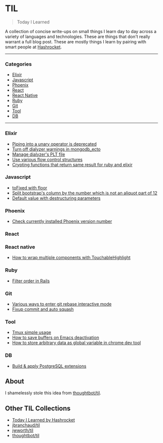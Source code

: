 # TIL

> Today I Learned

A collection of concise write-ups on small things I learn day to day across a
variety of languages and technologies. These are things that don't really
warrant a full blog post. These are mostly things I learn by pairing with
smart people at [Hashrocket](http://hashrocket.com/).

---

### Categories

* [Elixir](#elixir)
* [Javascript](#javascript)
* [Phoenix](#phoenix)
* [React](#react)
* [React Native](#react-native)
* [Ruby](#ruby)
* [Git](#git)
* [Tool](#tool)
* [DB](#db)

---

### Elixir

- [Piping into a unary operator is deprecated](elixir/piping_into_unary_operator_is_deprecated.md)
- [Turn off dialyzer warnings in mongodb_ecto](elixir/turn_off_dialyzer_warnings_in_mongodb_ecto.md)
- [Manage dialyzer's PLT file](elixir/manage_dialyzer_plt_file.md)
- [Use various flow control structures](elixir/various_flow_control_structures.md)
- [Crypting functions that return same result for ruby and elixir](elixir/crypting-functions-for-ruby-and-elixir.md)

### Javascript
- [toFixed with floor](javascript/tofixed-with-floor.md)
- [Split bootstrap's column by the number which is not an aliquot part of 12](javascript/bootstrap_column_split_by_5.md)
- [Default value with destructuring parameters](javascript/default_value_with_destructuring_params.md)

### Phoenix

- [Check currently installed Phoenix version number](phoenix/check-current-phoenix-version.md)

### React

### React native
- [How to wrap multiple components with TouchableHighlight](react-native/how-to-wrap-multiple-components-with-touchable-highlight.md)

### Ruby
- [Filter order in Rails](ruby/filter_order_in_rails.md)

### Git
- [Various ways to enter git rebase interactive mode](git/various-ways-to-enter-git-rebase-interactive-mode.md)
- [Fixup commit and auto squash](git/fixup-commit-and-auto-squash.md)

### Tool
- [Tmux simple usage](tool/tmux-simple.md)
- [How to save buffers on Emacs deactivation](tool/autosave_emacs.md)
- [How to store arbitrary data as global variable in chrome dev tool](too/save-as-global-var-in-chrome-dev-tool.md)

### DB
- [Build & apply PostgreSQL extensions](db/build_and_apply_postgresql_extension.md)

## About

I shamelessly stole this idea from [thoughtbot/til](https://github.com/thoughtbot/til).

## Other TIL Collections

* [Today I Learned by Hashrocket](https://til.hashrocket.com)
* [jbranchaud/til](https://github.com/jbranchaud/til)
* [jwworth/til](https://github.com/jwworth/til)
* [thoughtbot/til](https://github.com/thoughtbot/til)
